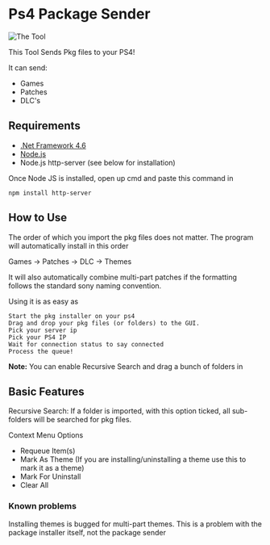 # Ps4 Package Sender

![The Tool](https://frostyso.github.io/imgs/pkgsender.png)

This Tool Sends Pkg files to your PS4! 

It can send:
  - Games
  - Patches
  - DLC's

## Requirements
- [.Net Framework 4.6](https://www.microsoft.com/en-nz/download/details.aspx?id=48130)
- [Node.js](https://nodejs.org/)
- Node.js http-server (see below for installation)

Once Node JS is installed, open up cmd and paste this command in 

`npm install http-server` 

## How to Use
The order of which you import the pkg files does not matter. The program will automatically install in this order 

Games -> Patches -> DLC -> Themes

It will also automatically combine multi-part patches if the formatting follows the standard sony naming convention.

Using it is as easy as
```
Start the pkg installer on your ps4
Drag and drop your pkg files (or folders) to the GUI. 
Pick your server ip
Pick your PS4 IP
Wait for connection status to say connected
Process the queue!
```
**Note:** You can enable Recursive Search and drag a bunch of folders in

## Basic Features
Recursive Search:  If a folder is imported, with this option ticked, all sub-folders will be searched for pkg files.

Context Menu Options

- Requeue Item(s)
- Mark As Theme (If you are installing/uninstalling a theme use this to mark it as a theme)
- Mark For Uninstall
- Clear All


### Known problems
Installing themes is bugged for multi-part themes. This is a problem with the package installer itself, not the package sender